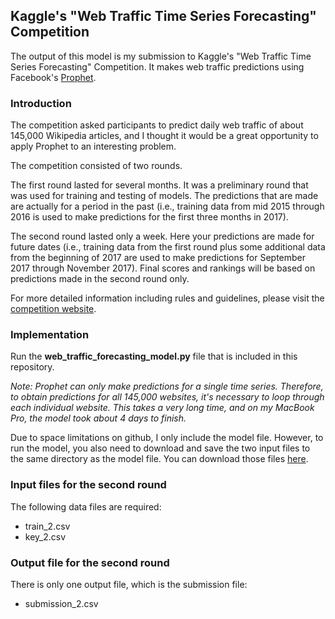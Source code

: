 ## Kaggle's "Web Traffic Time Series Forecasting" Competition

The output of this model is my submission to Kaggle's "Web Traffic Time Series Forecasting" Competition. It makes web traffic predictions using Facebook's [Prophet](https://github.com/facebook/prophet).

### Introduction

The competition asked participants to predict daily web traffic of about 145,000 Wikipedia articles, and I thought it would be a great opportunity to apply Prophet to an interesting problem.

The competition consisted of two rounds.

The first round lasted for several months. It was a preliminary round that was used for training and testing of models. The predictions that are made are actually for a period in the past (i.e., training data from mid 2015 through 2016 is used to make predictions for the first three months in 2017).

The second round lasted only a week. Here your predictions are made for future dates (i.e., training data from the first round plus some additional data from the beginning of 2017 are used to make predictions for September 2017 through November 2017). Final scores and rankings will be based on predictions made in the second round only.

For more detailed information including rules and guidelines, please visit the [competition website](https://www.kaggle.com/c/web-traffic-time-series-forecasting).

### Implementation

Run the **web_traffic_forecasting_model.py** file that is included in this repository.

*Note: Prophet can only make predictions for a single time series. Therefore, to obtain predictions for all 145,000 websites, it's necessary to loop through each individual website. This takes a very long time, and on my MacBook Pro, the model took about 4 days to finish.*

Due to space limitations on github, I only include the model file. However, to run the model, you also need to download and save the two input files to the same directory as the model file. You can download those files [here](https://www.kaggle.com/c/web-traffic-time-series-forecasting/data).

### Input files for the second round

The following data files are required:
- train_2.csv
- key_2.csv

### Output file for the second round

There is only one output file, which is the submission file:
- submission_2.csv